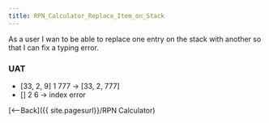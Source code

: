 ```yaml
---
title: RPN_Calculator_Replace_Item_on_Stack
---
```

As a user I wan to be able to replace one entry on the stack with another so that I can fix a typing error.

### UAT
* [33, 2, 9] 1 <enter> 777 <replace> -> [33, 2, 777]
* [] 2 <enter> 6 <replace> -> index error

[<--Back]({{ site.pagesurl}}/RPN Calculator)